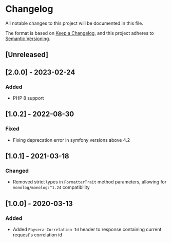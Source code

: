 # Changelog
All notable changes to this project will be documented in this file.

The format is based on [Keep a Changelog](https://keepachangelog.com/en/1.0.0/),
and this project adheres to [Semantic Versioning](https://semver.org/spec/v2.0.0.html).

## [Unreleased]

## [2.0.0] - 2023-02-24
### Added
- PHP 8 support

## [1.0.2] - 2022-08-30
### Fixed
- Fixing deprecation error in symfony versions above 4.2

## [1.0.1] - 2021-03-18
### Changed
- Removed strict types in `FormatterTrait` method parameters, allowing for `monolog/monolog:^1.24` compatibility

## [1.0.0] - 2020-03-13
### Added
- Added `Paysera-Correlation-Id` header to response containing current request's correlation id
